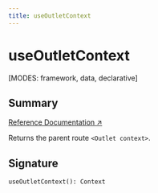 ```yaml
---
title: useOutletContext
---
```


# useOutletContext

[MODES: framework, data, declarative]

## Summary

[Reference Documentation ↗](https://api.reactrouter.com/v7/functions/react_router.useOutletContext.html)

Returns the parent route `<Outlet context>`.



## Signature

```tsx
useOutletContext(): Context
```

